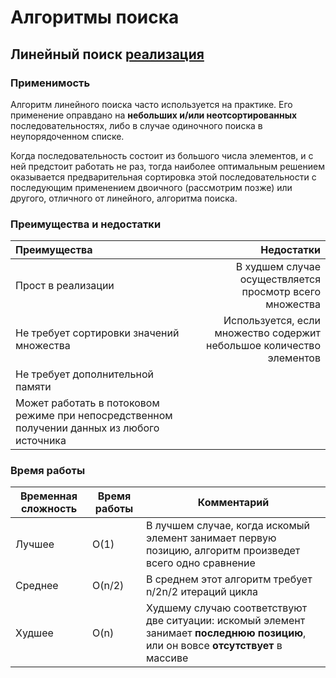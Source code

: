 # Алгоритмы поиска
## Линейный поиск [реализация](https://github.com/Skuybedin/csharp-algorithms/blob/main/Search/Linear.cs)
### Применимость
Алгоритм линейного поиска часто используется на практике. Его применение оправдано на **небольших и/или неотсортированных** последовательностях, либо в случае одиночного поиска в неупорядоченном списке.

Когда последовательность состоит из большого числа элементов, и с ней предстоит работать не раз, тогда наиболее оптимальным решением оказывается предварительная сортировка этой последовательности с последующим применением двоичного (рассмотрим позже) или другого, отличного от линейного, алгоритма поиска.

### Преимущества и недостатки
| Преимущества | Недостатки |
|:----------------|----------------:|
| Прост в реализации | В худшем случае осуществляется просмотр всего множества |
| Не требует сортировки значений множества | Используется, если множество содержит небольшое количество элементов |
| Не требует дополнительной памяти |  |
| Может работать в потоковом режиме при непосредственном получении данных из любого источника |  |

### Время работы
| Временная сложность | Время работы | Комментарий |
|----------------|---------|----------------|
| Лучшее | O(1) | В лучшем случае, когда искомый элемент занимает первую позицию, алгоритм произведет всего одно сравнение |
| Среднее | O(n/2) | В среднем этот алгоритм требует n/2n/2 итераций цикла |
| Худшее | O(n) | Худшему случаю соответствуют две ситуации: искомый элемент занимает **последнюю позицию**, или он вовсе **отсутствует** в массиве |
